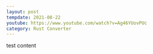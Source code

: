 ```yaml
---
layout: post
tempdate: 2021-08-22
youtube: https://www.youtube.com/watch?v=Ag46YUovPUc
category: Rust Converter
---
```

test content